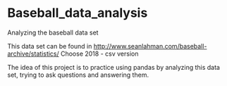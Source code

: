 # Baseball_data_analysis
Analyzing the baseball data set

This data set can be found in http://www.seanlahman.com/baseball-archive/statistics/
Choose 2018 - csv version

The idea of this project is to practice using pandas by analyzing this data set,
trying to ask questions and answering them.

